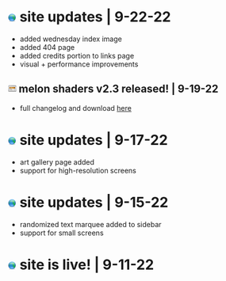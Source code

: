 # <img src="img/update.png"> site updates | 9-22-22
- added wednesday index image
- added 404 page
- added credits portion to links page
- visual + performance improvements

## <img src="img/news.png"> melon shaders v2.3 released! | 9-19-22
- full changelog and download [here](https://github.com/ashie404/MelonShaders/releases/tag/v2.3)

# <img src="img/update.png"> site updates | 9-17-22
- art gallery page added
- support for high-resolution screens

# <img src="img/update.png"> site updates | 9-15-22
- randomized text marquee added to sidebar
- support for small screens

# <img src="img/update.png"> site is live! | 9-11-22